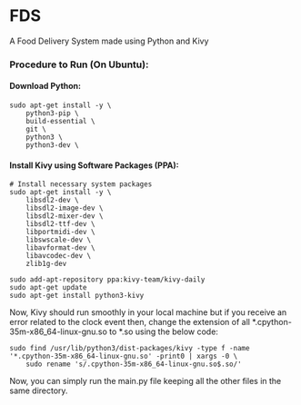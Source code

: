 # FDS

A Food Delivery System made using Python and Kivy

### Procedure to Run (On Ubuntu):

#### Download Python:

```
sudo apt-get install -y \
    python3-pip \
    build-essential \
    git \
    python3 \
    python3-dev \
```

#### Install Kivy using Software Packages (PPA):

```
# Install necessary system packages
sudo apt-get install -y \
    libsdl2-dev \
    libsdl2-image-dev \
    libsdl2-mixer-dev \
    libsdl2-ttf-dev \
    libportmidi-dev \
    libswscale-dev \
    libavformat-dev \
    libavcodec-dev \
    zlib1g-dev
    
sudo add-apt-repository ppa:kivy-team/kivy-daily
sudo apt-get update
sudo apt-get install python3-kivy
```

Now, Kivy should run smoothly in your local machine but if you receive an error related to the clock event then, change the extension of all 
*.cpython-35m-x86_64-linux-gnu.so to *.so using the below code:

```
sudo find /usr/lib/python3/dist-packages/kivy -type f -name '*.cpython-35m-x86_64-linux-gnu.so' -print0 | xargs -0 \
    sudo rename 's/.cpython-35m-x86_64-linux-gnu.so$.so/'
```

Now, you can simply run the main.py file keeping all the other files in the same directory. 

